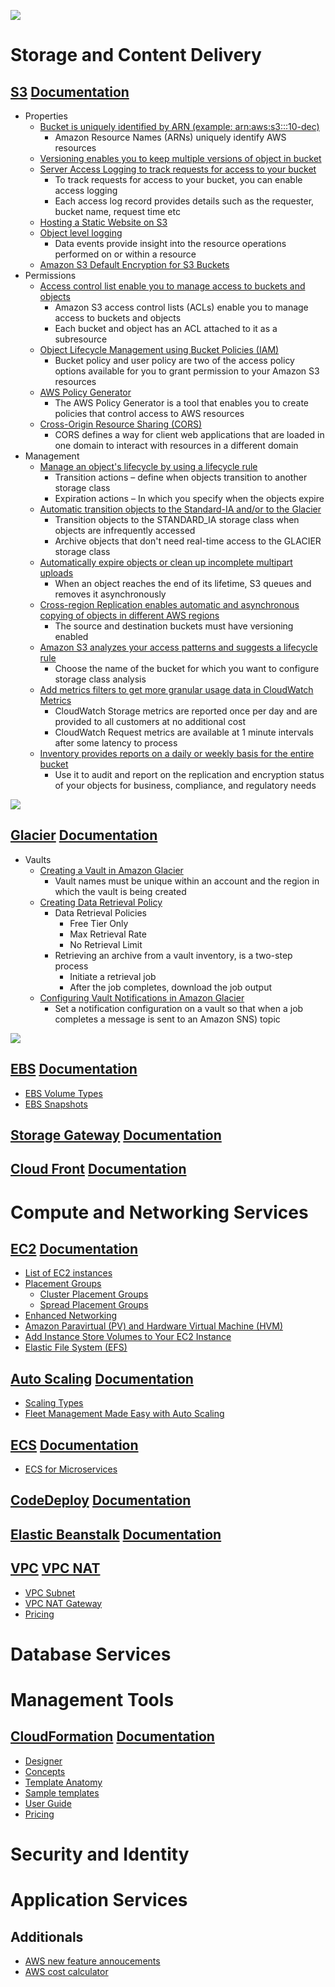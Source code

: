 ![](https://github.com/inbravo/aws-feature-set/blob/master/mind-maps/aws-all-services/aws-all-services.jpg)

# Storage and Content Delivery

## [S3](https://aws.amazon.com/s3) [Documentation](https://aws.amazon.com/documentation/s3)
-  Properties
	-  [Bucket is uniquely identified by ARN (example: arn:aws:s3:::10-dec)](http://docs.aws.amazon.com/general/latest/gr/aws-arns-and-namespaces.html)
		-	Amazon Resource Names (ARNs) uniquely identify AWS resources
	-  [Versioning enables you to keep multiple versions of object in bucket](https://docs.aws.amazon.com/AmazonS3/latest/user-guide/enable-versioning.html)
	-  [Server Access Logging to track requests for access to your bucket](https://docs.aws.amazon.com/AmazonS3/latest/dev/ServerLogs.html)
		-	To track requests for access to your bucket, you can enable access logging
		-	Each access log record provides details such as the requester, bucket name, request time etc
	-  [Hosting a Static Website on S3](https://docs.aws.amazon.com/AmazonS3/latest/dev/WebsiteHosting.html)
	-  [Object level logging](https://docs.aws.amazon.com/awscloudtrail/latest/userguide/logging-management-and-data-events-with-cloudtrail.html?#logging-data-events)
		-	Data events provide insight into the resource operations performed on or within a resource
	-  [Amazon S3 Default Encryption for S3 Buckets](https://docs.aws.amazon.com/AmazonS3/latest/dev/bucket-encryption.html)
-  Permissions	
   -  [Access control list enable you to manage access to buckets and objects](http://docs.aws.amazon.com/AmazonS3/latest/dev/acl-overview.html)
		-	Amazon S3 access control lists (ACLs) enable you to manage access to buckets and objects
		-	Each bucket and object has an ACL attached to it as a subresource
   -  [Object Lifecycle Management using Bucket Policies (IAM)](https://docs.aws.amazon.com/AmazonS3/latest/dev/using-iam-policies.html)
		-	Bucket policy and user policy are two of the access policy options available for you to grant permission to your Amazon S3 resources
   -  [AWS Policy Generator](https://awspolicygen.s3.amazonaws.com/policygen.html)
		-	The AWS Policy Generator is a tool that enables you to create policies that control access to AWS resources
   -  [Cross-Origin Resource Sharing (CORS)](https://docs.aws.amazon.com/AmazonS3/latest/dev/cors.html)
		-	CORS defines a way for client web applications that are loaded in one domain to interact with resources in a different domain
-  Management	
   -  [Manage an object's lifecycle by using a lifecycle rule](https://docs.aws.amazon.com/AmazonS3/latest/dev/object-lifecycle-mgmt.html)
		-	Transition actions – define when objects transition to another storage class
		-	Expiration actions – In which you specify when the objects expire
   -  [Automatic transition objects to the Standard-IA and/or to the Glacier](https://docs.aws.amazon.com/AmazonS3/latest/dev/lifecycle-transition-general-considerations.html)
		-	Transition objects to the STANDARD_IA storage class when objects are infrequently accessed
		-	Archive objects that don't need real-time access to the GLACIER storage class
   -  [Automatically expire objects or clean up incomplete multipart uploads](https://docs.aws.amazon.com/AmazonS3/latest/dev/lifecycle-expire-general-considerations.html)
		-	When an object reaches the end of its lifetime, S3 queues and removes it asynchronously
   -  [Cross-region Replication enables automatic and asynchronous copying of objects in different AWS regions](https://docs.aws.amazon.com/AmazonS3/latest/dev/crr.html)
		-	The source and destination buckets must have versioning enabled
   -  [Amazon S3 analyzes your access patterns and suggests a lifecycle rule](https://docs.aws.amazon.com/AmazonS3/latest/user-guide/configure-analytics-storage-class.html)
		-	Choose the name of the bucket for which you want to configure storage class analysis
   -  [Add metrics filters to get more granular usage data in CloudWatch Metrics](https://docs.aws.amazon.com/AmazonS3/latest/user-guide/configure-metrics-filter.html)
		-	CloudWatch Storage metrics are reported once per day and are provided to all customers at no additional cost
		-	CloudWatch Request metrics are available at 1 minute intervals after some latency to process 
   -  [Inventory provides reports on a daily or weekly basis for the entire bucket](http://docs.aws.amazon.com/AmazonS3/latest/dev/storage-inventory.html)
		-	Use it to audit and report on the replication and encryption status of your objects for business, compliance, and regulatory needs

![](https://github.com/inbravo/aws-feature-set/blob/master/mind-maps/storage-and-content-delivery/s3.jpg)
   
## [Glacier](https://aws.amazon.com/glacier) [Documentation](https://aws.amazon.com/documentation/glacier)
-  Vaults
	-  [Creating a Vault in Amazon Glacier](https://docs.aws.amazon.com/amazonglacier/latest/dev/creating-vaults.html)
		-	Vault names must be unique within an account and the region in which the vault is being created
	-  [Creating Data Retrieval Policy](http://docs.aws.amazon.com/amazonglacier/latest/dev/data-retrieval-policy.html)
		-	Data Retrieval Policies
			-	Free Tier Only 
			-	Max Retrieval Rate
			-	No Retrieval Limit
		-	Retrieving an archive from a vault inventory, is a two-step process
			-	Initiate a retrieval job
			-	After the job completes, download the job output
	-  [Configuring Vault Notifications in Amazon Glacier](http://docs.aws.amazon.com/amazonglacier/latest/dev/data-retrieval-policy.html)
		-	Set a notification configuration on a vault so that when a job completes a message is sent to an Amazon SNS) topic 
	
![](https://github.com/inbravo/aws-feature-set/blob/master/mind-maps/storage-and-content-delivery/glacier.jpg)

## [EBS](https://aws.amazon.com/ebs) [Documentation](https://aws.amazon.com/documentation/ebs)
-  [EBS Volume Types](http://docs.aws.amazon.com/AWSEC2/latest/UserGuide/EBSVolumeTypes.html)
-  [EBS Snapshots](http://docs.aws.amazon.com/AWSEC2/latest/UserGuide/EBSSnapshots.html)

## [Storage Gateway](https://aws.amazon.com/storagegateway) [Documentation](https://aws.amazon.com/documentation/storagegateway)

## [Cloud Front](https://aws.amazon.com/cloudfront) [Documentation](https://aws.amazon.com/documentation/cloudfront)

# Compute and Networking Services

## [EC2](https://aws.amazon.com/ec2) [Documentation](https://aws.amazon.com/documentation/ec2)
-  [List of EC2 instances](https://ec2instances.info)
-  [Placement Groups](http://docs.aws.amazon.com/AWSEC2/latest/UserGuide/placement-groups.html)
	-  [Cluster Placement Groups](http://docs.aws.amazon.com/AWSEC2/latest/UserGuide/placement-groups.html#placement-groups-cluster)
	-  [Spread Placement Groups](http://docs.aws.amazon.com/AWSEC2/latest/UserGuide/placement-groups.html#placement-groups-spread)
-  [Enhanced Networking](http://docs.aws.amazon.com/AWSEC2/latest/UserGuide/enhanced-networking.html)
-  [Amazon Paravirtual (PV) and Hardware Virtual Machine (HVM)](https://cloudacademy.com/blog/aws-ami-hvm-vs-pv-paravirtual-amazon)
-  [Add Instance Store Volumes to Your EC2 Instance ](http://docs.aws.amazon.com/AWSEC2/latest/UserGuide/add-instance-store-volumes.html)
-  [Elastic File System (EFS)](http://docs.aws.amazon.com/AWSEC2/latest/UserGuide/AmazonEFS.html)

## [Auto Scaling](https://aws.amazon.com/autoscaling) [Documentation](https://aws.amazon.com/documentation/autoscaling)
-  [Scaling Types](https://aws.amazon.com/autoscaling/#application)
-  [Fleet Management Made Easy with Auto Scaling](https://aws.amazon.com/blogs/compute/fleet-management-made-easy-with-auto-scaling)

## [ECS](https://aws.amazon.com/ecs) [Documentation](https://aws.amazon.com/documentation/ecs)
-  [ECS for Microservices](https://github.com/awslabs/ecs-refarch-cloudformation)

## [CodeDeploy](https://aws.amazon.com/codedeploy) [Documentation](https://aws.amazon.com/documentation/codedeploy)

## [Elastic Beanstalk](https://aws.amazon.com/elasticbeanstalk) [Documentation](https://aws.amazon.com/documentation/elasticbeanstalk)

## [VPC](http://docs.aws.amazon.com/AmazonVPC/latest/UserGuide/VPC_Introduction.html) [VPC NAT](http://docs.aws.amazon.com/AmazonVPC/latest/UserGuide/vpc-nat.html)
-  [VPC Subnet](http://docs.aws.amazon.com/AmazonVPC/latest/UserGuide/VPC_Subnets.html)
-  [VPC NAT Gateway](http://docs.aws.amazon.com/AmazonVPC/latest/UserGuide/vpc-nat-gateway.html)
-  [Pricing](https://aws.amazon.com/vpc/pricing)

# Database Services

# Management Tools

## [CloudFormation](https://aws.amazon.com/cloudformation) [Documentation](https://aws.amazon.com/documentation/cloudformation)
-  [Designer](https://aws.amazon.com/cloudformation/details/#designer)
-  [Concepts](http://docs.aws.amazon.com/AWSCloudFormation/latest/UserGuide/cfn-whatis-concepts.html)
-  [Template Anatomy](http://docs.aws.amazon.com/AWSCloudFormation/latest/UserGuide/template-anatomy.html)
-  [Sample templates](http://docs.aws.amazon.com/AWSCloudFormation/latest/UserGuide/cfn-sample-templates.html)
-  [User Guide](http://docs.aws.amazon.com/AWSCloudFormation/latest/UserGuide/Welcome.html)
-  [Pricing](https://aws.amazon.com/cloudformation/pricing)

# Security and Identity

# Application Services

## Additionals

- [AWS new feature annoucements](https://aws.amazon.com/new/reinvent)
- [AWS cost calculator](https://calculator.s3.amazonaws.com/index.html)